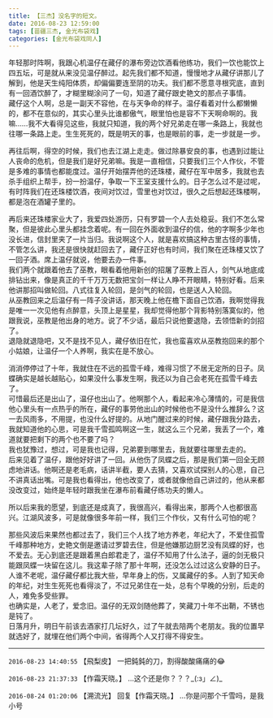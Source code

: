```yaml
---
title: 【三杰】没名字的短文。
date: 2016-08-23 12:59:00
tags: [苗疆三杰, 金光布袋戏]
categories: [金光布袋戏同人]
---
```


<p dir="ltr"  >年轻那时阵啊，我跟心机温仔在藏仔的瀑布旁边饮酒看他练功，我们一饮也能饮上四五坛，可是就从来没见温仔醉过。起先我们都不知道，慢慢地才从藏仔讲那儿了解到，他是天生纯阳体质，却偏偏要连至阴的功夫。我们都不愿意寻根究底，直到有一回酒饮醉了，才糊里糊涂问了一句，知道了藏仔跟史艳文的那点子事情。<br />藏仔这个人啊，总是一副天不容他，在与天争命的样子。温仔看着对什么都懒懒的，都不在意似的，其实心里头比谁都傲气，眼里怕也是容不下天啊命啊的。我嘛……我不大看得见这些，我就只知道，我的两个好兄弟走在哪一条路上，我就也往哪一条路上走。生生死死的，既是明天的事，也是眼前的事，走一步就是一步。</p> 
<p dir="ltr"  >再往后啊，得空的时候，我们也去江湖上走走。做过除暴安良的事，也遇到过能让人丧命的危机，但是我们是好兄弟嘛。我是一直相信，只要我们三个人作伙，不管是多难的事情也都能度过。温仔开始摆弄他的还珠楼，藏仔在军中居多，我就也去杀手组织上帮手，扮一扮温仔，争取一下王室支援什么的。日子怎么过不是过呢，有时阵我们在还珠楼饮酒，夜间对饮过，雪里也对饮过，很久之后想起还珠楼啊，都是泡在酒罐子里的。</p> 
<p dir="ltr"  >再后来还珠楼家业大了，我爱四处游历，只有罗碧一个人去处稳妥。我们不怎么常聚，但是彼此心里头都挂念着呢。有一回在外面收到温仔的信，他的字啊多少年也没长进，信封里夹了一片当归。我说啊这个人，就是喜欢搞这种古里古怪的事情，不管怎么讲，我还是很快就赶回去了，藏仔正好也有时间，我们聚在还珠楼又饮了一回子酒。席上温仔就说，他要去办一件事。<br />我们两个就跟着他去了巫教，眼看着他用新创的招屠了巫教上百人，剑气从地底成排钻出来，像是真正的千千万万无数把宝剑一样让人睁不开眼睛，特别好看。后来他讲那招叫做轮回。八式往复入轮回，是剑气的轮回，也是送人入轮回。<br />从巫教回来之后温仔有一阵子没讲话，那天晚上他在檐下面自己饮酒，我啊觉得我是唯一一次见他有点醉意，头顶上是星星，我却觉得他那个背影特别落寞似的，他跟我说，巫教是他出身的地方。说了不少话，最后只说他要退隐，去领悟新的剑招了。<br />退隐就退隐吧，又不是找不见人，藏仔依旧在忙，我也蛮喜欢从巫教抱回来的那个小姑娘，让温仔一个人养啊，我实在是不放心。</p> 
<p dir="ltr"  >消消停停过了十年，我就住在不远的孤雪千峰，难得习惯了不居无定所的日子。凤蝶确实是越长越贴心，如果没什么事发生啊，我还以为自己会老死在孤雪千峰去了。<br />可惜最后还是出山了，温仔也出山了。他啊那个人，看起来冷心薄情的，可是我信他心里头有一点热乎的所在，藏仔的事劳他出山的时候他也不是没什么推辞么？这一去风雨多，不用提，也没什么好提的。从地门醒过来的时候，藏仔跟我分路去，我就知道他的心思，可是我千雪孤鸣啊这一生，就这么三个兄弟，我丢了一个，难道就要把剩下的两个也不要了吗？<br />我也犹豫过，想过，可是我也记得，兄弟要到哪里去，我就要往哪里去走的。<br />后来见着了温仔，跟他好好讲了一回。从他伤了凤蝶之后，那是我们第一回全无顾虑地讲话。他啊还是老毛病，话讲半截，要人去猜，又喜欢试探别人的心思，自己不讲真话出嘴。可是我也看得出，他也改变了，或者就像他自己讲过的，他从来都没改变过，始终是年轻时跟我坐在瀑布前看藏仔练功夫的懒人。</p> 
<p dir="ltr"  >所以后来我的愿望，到底还是成真了，我很高兴，看得出来，那两个人也都很高兴。江湖风波多，可是就像很多年前一样，我们三个作伙，又有什么可怕的呢？</p> 
<p dir="ltr"  >那些风波后来果然也都过去了，我们三个人找了地方养老，年纪大了，不爱住孤雪千峰那种地方，史艳文倒是邀请过罗碧去住，但是他嫌那边厨艺没有凤蝶的好，也不爱去。无心到底还是跟着黑白郎君走了，温仔不知用了什么法子，逼的剑无极只能跟凤蝶一块留在这儿。我这辈子除了那十年啊，还没怎么过过这么安静的日子。<br />人谁不老呢，温仔藏仔都比我大些，早年身上的伤，又属藏仔的多。人到了知天命的年纪，对生生死死也看得淡了，不过兄弟住在一处，总有个早晚的分别，后走的人，难免多受些罪。<br />也确实是，人老了，爱念旧。温仔的无双剑随他葬了，笑藏刀十年不出鞘，不锈也是钝了。<br />日落月升，明日午前该去酒家打几坛好久，过了午就去陪两个老朋友。我的位置早就选好了，就埋在他们两个中间，省得两个人又打得不得安生。</p>

<!-- more -->

---

`2016-08-23 14:40:55` 【飛梨皮】 一把鈍鈍的刀，割得酸酸痛痛的😂

`2016-08-23 21:37:33` 【作霜天晓。】 …这个还是你？？？\_(:з」∠)\_

`2016-08-24 01:20:06` 【溯流光】 回复【作霜天晓。】 …你是问那个千雪吗，是我小号
